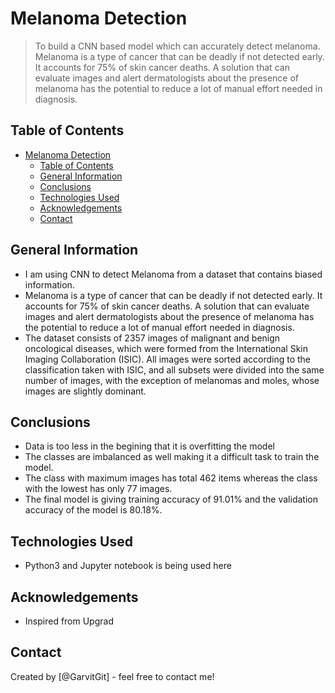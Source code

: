 # Melanoma Detection
> To build a CNN based model which can accurately detect melanoma. Melanoma is a type of cancer that can be deadly if not detected early. It accounts for 75% of skin cancer deaths. A solution that can evaluate images and alert dermatologists about the presence of melanoma has the potential to reduce a lot of manual effort needed in diagnosis.


## Table of Contents
- [Melanoma Detection](#melanoma-detection)
  - [Table of Contents](#table-of-contents)
  - [General Information](#general-information)
  - [Conclusions](#conclusions)
  - [Technologies Used](#technologies-used)
  - [Acknowledgements](#acknowledgements)
  - [Contact](#contact)

## General Information
- I am using CNN to detect Melanoma from a dataset that contains biased information.
- Melanoma is a type of cancer that can be deadly if not detected early. It accounts for 75% of skin cancer deaths. A solution that can evaluate images and alert dermatologists about the presence of melanoma has the potential to reduce a lot of manual effort needed in diagnosis.
- The dataset consists of 2357 images of malignant and benign oncological diseases, which were formed from the International Skin Imaging Collaboration (ISIC). All images were sorted according to the classification taken with ISIC, and all subsets were divided into the same number of images, with the exception of melanomas and moles, whose images are slightly dominant.

## Conclusions
- Data is too less in the begining that it is overfitting the model
- The classes are imbalanced as well making it a difficult task to train the model.
- The class with maximum images has total 462 items whereas the class with the lowest has only 77 images.
- The final model is giving training accuracy of 91.01% and the validation accuracy of the model is 80.18%.

<!-- You don't have to answer all the questions - just the ones relevant to your project. -->


## Technologies Used
- Python3 and Jupyter notebook is being used here

<!-- As the libraries versions keep on changing, it is recommended to mention the version of library used in this project -->

## Acknowledgements
- Inspired from Upgrad


## Contact
Created by [@GarvitGit] - feel free to contact me!

